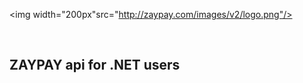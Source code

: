 <p align="center">

<img width="200px"src="http://zaypay.com/images/v2/logo.png"/>

</p>
<br>

ZAYPAY api for .NET users
------------------------------

